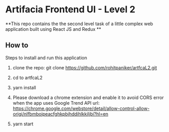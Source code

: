 # Artifacia Frontend UI - Level 2

**This repo contains the the second level task of a little complex web application built using React JS and Redux **

## How to

Steps to install and run this application

1. clone the repo: git clone https://github.com/rohitpaniker/artfcaL2.git

2. cd to artfcaL2

3. yarn install

4. Please download a chrome extension and enable it to avoid CORS error when the app uses Google Trend API
url: https://chrome.google.com/webstore/detail/allow-control-allow-origi/nlfbmbojpeacfghkpbjhddihlkkiljbi?hl=en

5. yarn start
